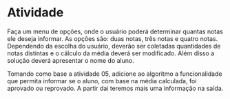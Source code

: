 <h1> Atividade </h1>

Faça um menu de opções, onde o usuário poderá determinar quantas notas ele deseja informar. As opções são: duas notas, três notas e quatro notas. Dependendo da escolha do usuário, deverão ser coletadas quantidades de notas distintas e o cálculo da média deverá ser modificado. Além disso a solução deverá apresentar o nome do aluno. 

Tomando como base a atividade 05, adicione ao algoritmo a funcionalidade que permita informar se o aluno, com base na média calculada, foi aprovado ou reprovado. A partir dai teremos mais uma informação na saída.